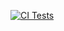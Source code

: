 [![CI Tests](https://github.com/ULL-ESIT-INF-DSI-2425/prct08-filesystem-funko-app-alu0101313313/actions/workflows/ci.yml/badge.svg)](https://github.com/ULL-ESIT-INF-DSI-2425/prct08-filesystem-funko-app-alu0101313313/actions/workflows/ci.yml)  
